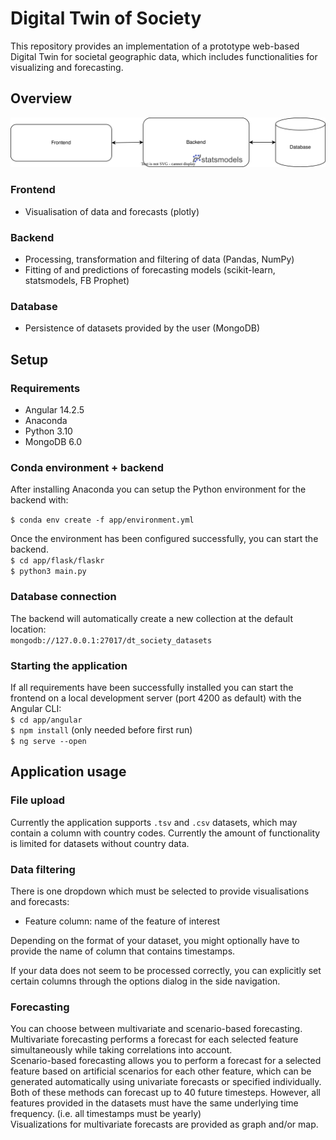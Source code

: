 # Digital Twin of Society

This repository provides an implementation of a prototype web-based Digital Twin for societal geographic data, which includes functionalities for visualizing and forecasting.

## Overview

![](./dtsociety_a.svg?sanitize=true)

### Frontend

- Visualisation of data and forecasts (plotly)

### Backend

- Processing, transformation and filtering of data (Pandas, NumPy)
- Fitting of and predictions of forecasting models (scikit-learn, statsmodels, FB Prophet)

### Database

- Persistence of datasets provided by the user (MongoDB)

## Setup

### Requirements

- Angular 14.2.5
- Anaconda
- Python 3.10
- MongoDB 6.0

### Conda environment + backend

After installing Anaconda you can setup the Python environment for the backend with:

`$ conda env create -f app/environment.yml`

Once the environment has been configured successfully, you can start the backend.  
`$ cd app/flask/flaskr `  
`$ python3 main.py`

### Database connection

The backend will automatically create a new collection at the default location:  
`mongodb://127.0.0.1:27017/dt_society_datasets`

### Starting the application

If all requirements have been successfully installed you can start the frontend on a local development server (port 4200 as default) with the Angular CLI:  
`$ cd app/angular`  
`$ npm install` (only needed before first run)  
`$ ng serve --open`

## Application usage

### File upload

Currently the application supports `.tsv` and `.csv` datasets, which may contain a column with country codes. Currently the amount of functionality is limited for datasets without country data.

### Data filtering

There is one dropdown which must be selected to provide visualisations and forecasts:

- Feature column: name of the feature of interest

Depending on the format of your dataset, you might optionally have to provide the name of column that contains timestamps.

If your data does not seem to be processed correctly, you can explicitly set certain columns through the options dialog in the side navigation.

### Forecasting

You can choose between multivariate and scenario-based forecasting.  
Multivariate forecasting performs a forecast for each selected feature simultaneously while taking correlations into account.  
Scenario-based forecasting allows you to perform a forecast for a selected feature based on artificial scenarios for each other feature, which can be generated automatically using univariate forecasts or specified individually.  
Both of these methods can forecast up to 40 future timesteps. However, all features provided in the datasets must have the same underlying time frequency. (i.e. all timestamps must be yearly)  
Visualizations for multivariate forecasts are provided as graph and/or map.
